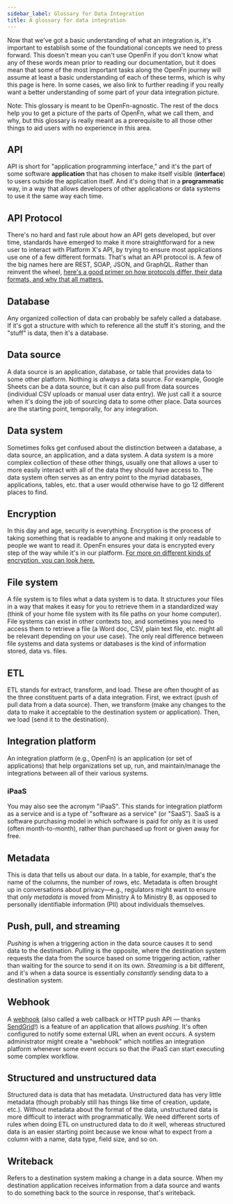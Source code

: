```yaml
---
sidebar_label: Glossary for Data Integration
title: A glossary for data integration
---
```


Now that we've got a basic understanding of what an integration is, it's
important to establish some of the foundational concepts we need to press
forward. This doesn't mean you can't use OpenFn if you don't know what any of
these words mean prior to reading our documentation, but it does mean that some
of the most important tasks along the OpenFn journey will assume at least a
basic understanding of each of these terms, which is why this page is here. In
some cases, we also link to further reading if you really want a better
understanding of some part of your data integration picture.

Note: This glossary is meant to be OpenFn-agnostic. The rest of the docs help
you to get a picture of the parts of OpenFn, what we call them, and why, but
this glossary is really meant as a prerequisite to all those other things to aid
users with no experience in this area.

## API

API is short for "application programming interface," and it's the part of some
software <b>application</b> that has chosen to make itself visible
(<b>interface</b>) to users outside the application itself. And it's doing that
in a <b>programmatic</b> way, in a way that allows developers of other
applications or data systems to use it the same way each time.

## API Protocol

There's no hard and fast rule about how an API gets developed, but over time,
standards have emerged to make it more straightforward for a new user to
interact with Platform X's API, by trying to ensure most applications use one of
a few different formats. That's what an API protocol is. A few of the big names
here are REST, SOAP, JSON, and GraphQL. Rather than reinvent the wheel,
[here's a good primer on how protocols differ, their data formats, and why that all matters.](https://frontend-digest.com/beginners-guide-to-apis-protocols-and-data-formats-f80cf7f30425])

## Database

Any organized collection of data can probably be safely called a database. If
it's got a structure with which to reference all the stuff it's storing, and the
"stuff" is data, then it's a database.

## Data source

A data source is an application, database, or table that provides data to some
other platform. Nothing is <i>always</i> a data source. For example, Google
Sheets can be a data source, but it can also pull from data sources (individual
CSV uploads or manual user data entry). We just call it a source when it's doing
the job of sourcing data to some other place. Data sources are the starting
point, temporally, for any integration.

## Data system

Sometimes folks get confused about the distinction between a database, a data
source, an application, and a data system. A data <i>system</i> is a more
complex collection of these other things, usually one that allows a user to more
easily interact with all of the data they should have access to. The data system
often serves as an entry point to the myriad databases, applications, tables,
etc. that a user would otherwise have to go 12 different places to find.

## Encryption

In this day and age, security is everything. Encryption is the process of taking
something that is readable to anyone and making it only readable to people we
want to read it. OpenFn ensures your data is encrypted every step of the way
while it's in our platform.
[For more on different kinds of encryption, you can look here.](https://ssd.eff.org/en/node/36)

## File system

A file system is to files what a data system is to data. It structures your
files in a way that makes it easy for you to retrieve them in a standardized way
(think of your home file system with its file paths on your home computer). File
systems can exist in other contexts too, and sometimes you need to access them
to retrieve a file (a Word doc, CSV, plain text file, etc. might all be relevant
depending on your use case). The only real difference between file systems and
data systems or databases is the kind of information stored, data vs. files.

## ETL

ETL stands for extract, transform, and load. These are often thought of as the
three constituent parts of a data integration. First, we extract (push of pull
data from a data source). Then, we transform (make any changes to the data to
make it acceptable to the destination system or application). Then, we load
(send it to the destination).

## Integration platform

An integration platform (e.g., OpenFn) is an application (or set of
applications) that help organizations set up, run, and maintain/manage the
integrations between all of their various systems.

### iPaaS

You may also see the acronym "iPaaS". This stands for integration platform as a
service and is a type of "software as a service" (or "SaaS"). SaaS is a software
purchasing model in which software is paid for only as it is used (often
month-to-month), rather than purchased up front or given away for free.

## Metadata

This is data that tells us about our data. In a table, for example, that's the
name of the columns, the number of rows, etc. Metadata is often brought up in
conversations about privacy—e.g., regulators might want to ensure that _only
metadata_ is moved from Ministry A to Ministry B, as opposed to personally
identifiable information (PII) about individuals themselves.

## Push, pull, and streaming

<i>Pushing</i> is when a triggering action in the data source causes it to send
data to the destination. <i>Pulling</i> is the opposite, where the destination
system requests the data from the source based on some triggering action, rather
than waiting for the source to send it on its own. <i>Streaming</i> is a bit
different, and it's when a data source is essentially <i>constantly</i> sending
data to a destination system.

## Webhook

A [webhook](/documentation/source-apps#standard-webhook-configuration) (also called a web
callback or HTTP push API — thanks
[SendGrid](https://sendgrid.com/blog/whats-webhook/)!) is a feature of an
application that allows <i>pushing</i>. It's often configured to notify some
external URL when an event occurs. A system administrator might create a
"webhook" which notifies an integration platform whenever some event occurs so
that the iPaaS can start executing some complex workflow.

## Structured and unstructured data

Structured data is data that has metadata. Unstructured data has very little
metadata (though probably still has things like time of creation, update, etc.).
Without metadata about the format of the data, unstructured data is more
difficult to interact with programmatically. We need different sorts of rules
when doing ETL on unstructured data to do it well, whereas structured data is an
easier starting point because we know what to expect from a column with a name,
data type, field size, and so on.

## Writeback

Refers to a destination system making a change in a data source. When my
destination application receives information from a data source and wants to do
something back to the source in response, that's writeback.
